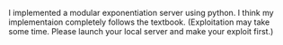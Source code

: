 I implemented a modular exponentiation server using python.
I think my implementaion completely follows the textbook.
(Exploitation may take some time. Please launch your local server and make your exploit first.)
